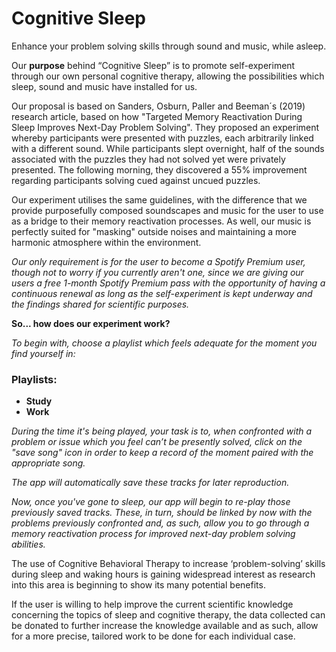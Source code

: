 # Cognitive Sleep


Enhance your problem solving skills through sound and music, while asleep.

Our **purpose** behind “Cognitive Sleep” is to promote self-experiment through our own personal cognitive therapy, allowing the possibilities which sleep, sound and music have installed for us.

Our proposal is based on Sanders, Osburn, Paller and Beeman´s (2019) research article, based on how "Targeted Memory Reactivation During Sleep Improves Next-Day Problem Solving". They proposed an experiment whereby participants were presented with puzzles, each arbitrarily linked with a different sound. While participants slept overnight, half of the sounds associated with the puzzles they had not solved yet were privately presented. The following morning, they discovered a 55% improvement regarding participants solving cued against uncued puzzles.

Our experiment utilises the same guidelines, with the difference that we provide purposefully composed soundscapes and music for the user to use as a bridge to their memory reactivation processes. As well, our music is perfectly suited for "masking" outside noises and maintaining a more harmonic atmosphere within the environment.

_Our only requirement is for the user to become a Spotify Premium user, though not to worry if you currently aren't one, since we are giving our users a free 1-month Spotify Premium pass with the opportunity of having a continuous renewal as long as the self-experiment is kept underway and the findings shared for scientific purposes._

**So... how does our experiment work?**

_To begin with, choose a playlist which feels adequate for the moment you find yourself in:_

### Playlists:

- **Study**
- **Work**

_During the time it's being played, your task is to, when confronted with a problem or issue which you feel can’t be presently solved, click on the "save song" icon in order to keep a record of the moment paired with the appropriate song._ 

_The app will automatically save these tracks for later reproduction._

_Now, once you've gone to sleep, our app will begin to re-play those previously saved tracks. 
These, in turn, should be linked by now with the problems previously confronted and, as such, allow you to go through a memory reactivation process for improved next-day problem solving abilities._


The use of Cognitive Behavioral Therapy to increase ‘problem-solving’ skills during sleep and waking hours is gaining widespread interest as research into this area is beginning to show its many potential benefits. 

If the user is willing to help improve the current scientific knowledge concerning the topics of sleep and cognitive therapy, the data collected can be donated to further increase the knowledge available and as such, allow for a more precise, tailored work to be done for each individual case.  
